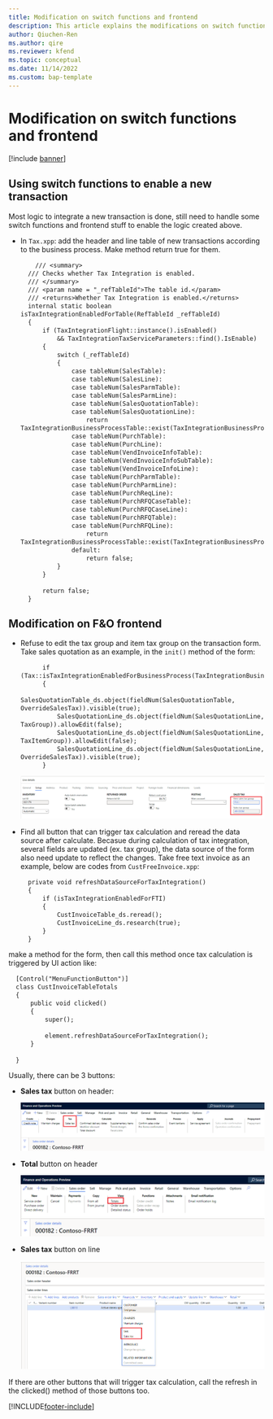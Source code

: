 ```yaml
---
title: Modification on switch functions and frontend
description: This article explains the modifications on switch functions and frontend to integrate a new transaction.
author: Qiuchen-Ren
ms.author: qire
ms.reviewer: kfend
ms.topic: conceptual
ms.date: 11/14/2022
ms.custom: bap-template
---
```


# Modification on switch functions and frontend

[!include [banner](../includes/banner.md)]

## Using switch functions to enable a new transaction

Most logic to integrate a new transaction is done, still need to handle some switch functions and frontend stuff to enable the logic created above.

- In `Tax.xpp`: add the header and line table of new transactions according to the business process. Make method return true for them.

  ```X++
      /// <summary>
    /// Checks whether Tax Integration is enabled.
    /// </summary>
    /// <param name = "_refTableId">The table id.</param>
    /// <returns>Whether Tax Integration is enabled.</returns>
    internal static boolean isTaxIntegrationEnabledForTable(RefTableId _refTableId)
    {
        if (TaxIntegrationFlight::instance().isEnabled()
            && TaxIntegrationTaxServiceParameters::find().IsEnable)
        {
            switch (_refTableId)
            {
                case tableNum(SalesTable):
                case tableNum(SalesLine):
                case tableNum(SalesParmTable):
                case tableNum(SalesParmLine):
                case tableNum(SalesQuotationTable):
                case tableNum(SalesQuotationLine):
                    return TaxIntegrationBusinessProcessTable::exist(TaxIntegrationBusinessProcess::Sales);
                case tableNum(PurchTable):
                case tableNum(PurchLine):
                case tableNum(VendInvoiceInfoTable):
                case tableNum(VendInvoiceInfoSubTable):
                case tableNum(VendInvoiceInfoLine):
                case tableNum(PurchParmTable):
                case tableNum(PurchParmLine):
                case tableNum(PurchReqLine):
                case tableNum(PurchRFQCaseTable):
                case tableNum(PurchRFQCaseLine):
                case tableNum(PurchRFQTable):
                case tableNum(PurchRFQLine):
                    return TaxIntegrationBusinessProcessTable::exist(TaxIntegrationBusinessProcess::Purchase);
                default:
                    return false;
            }
        }

        return false;
    }
  ```

## Modification on F&O frontend

- Refuse to edit the tax group and item tax group on the transaction form. Take sales quotation as an example, in the `init()` method of the form:

  ```X++
        if (Tax::isTaxIntegrationEnabledForBusinessProcess(TaxIntegrationBusinessProcess::Sales))
        {
            SalesQuotationTable_ds.object(fieldNum(SalesQuotationTable, OverrideSalesTax)).visible(true);
            SalesQuotationLine_ds.object(fieldNum(SalesQuotationLine, TaxGroup)).allowEdit(false);
            SalesQuotationLine_ds.object(fieldNum(SalesQuotationLine, TaxItemGroup)).allowEdit(false);
            SalesQuotationLine_ds.object(fieldNum(SalesQuotationLine, OverrideSalesTax)).visible(true);
        }
  ```

  ![TaxGroup.png](./media/tax-group.png)

- Find all button that can trigger tax calculation and reread the data source after calculate. Becasue during calculation of tax integration, several fields are updated (ex. tax group), the data source of the form also need update to reflect the changes. Take free text invoice as an example, below are codes from `CustFreeInvoice.xpp`:

  ```X++
    private void refreshDataSourceForTaxIntegration()
    {
        if (isTaxIntegrationEnabledForFTI)
        {
            CustInvoiceTable_ds.reread();
            CustInvoiceLine_ds.research(true);
        }
    }
  ```

make a method for the form, then call this method once tax calculation is triggered by UI action like:

  ```X++
    [Control("MenuFunctionButton")]
    class CustInvoiceTableTotals
    {
        public void clicked()
        {
            super();

            element.refreshDataSourceForTaxIntegration();
        }

    }
  ```

  Usually, there can be 3 buttons:

- **Sales tax** button on header:

  ![TaxOnHeader.png](./media/tax-on-header.png)

- **Total** button on header

  ![TotalOnHeader.png](./media/total-on-header.png)

- **Sales tax** button on line

  ![TaxOnLine.png](./media/tax-on-line.png)

If there are other buttons that will trigger tax calculation, call the refresh in the clicked() method of those buttons too.



[!INCLUDE[footer-include](../../includes/footer-banner.md)]
